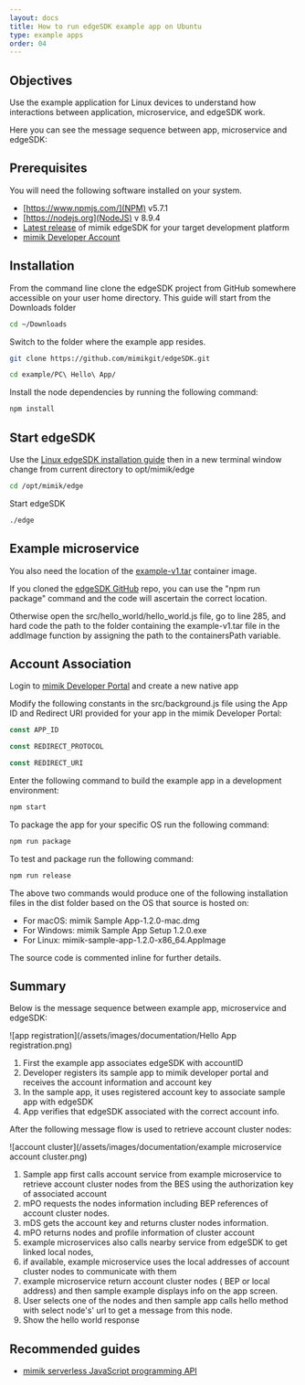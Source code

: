 ```yaml
---
layout: docs
title: How to run edgeSDK example app on Ubuntu
type: example apps
order: 04
---
```


## Objectives

Use the example application for Linux devices to understand how interactions between application, microservice, and edgeSDK work.

Here you can see the message sequence between app, microservice and edgeSDK:

## Prerequisites

You will need the following software installed on your system.

- [https://www.npmjs.com/](NPM) v5.7.1
- [https://nodejs.org](NodeJS) v 8.9.4
- [Latest release](https://github.com/mimikgit/edgeSDK/releases/latest) of mimik edgeSDK for your target development platform
- [mimik Developer Account](https://developers.mimik360.com/dev/)

## Installation

From the command line clone the edgeSDK project from GitHub somewhere accessible on your user home directory. This guide will start from the Downloads folder

```bash
cd ~/Downloads
```

Switch to the folder where the example app resides.

```bash
git clone https://github.com/mimikgit/edgeSDK.git
```

```bash
cd example/PC\ Hello\ App/
```

Install the node dependencies by running the following command:

```bash
npm install
```
## Start edgeSDK

Use the [Linux edgeSDK installation guide](/docs/1.2.0/installation/linux-ubuntu.html) then in a new terminal window change from current directory to opt/mimik/edge


```bash
cd /opt/mimik/edge
```

Start edgeSDK

```bash
./edge
```

## Example microservice

You also need the location of the [example-v1.tar](/docs/1.2.0/microservices/how-to-deploy-example-microservice.html) container image.

If you cloned the [edgeSDK GitHub](https://github.com/mimikgit/edgeSDK) repo, you can use the "npm run package" command and the code will ascertain the correct location.

Otherwise open the src/hello_world/hello_world.js file, go to line 285, and hard code the path to the folder containing the example-v1.tar file in the addImage function by assigning the path to the containersPath variable.

## Account Association

Login to [mimik Developer Portal](https://developers.mimik360.com/dev) and create a new native app

Modify the following constants in the src/background.js file using the App ID and Redirect URI provided for your app in the mimik Developer Portal:

```javascript
const APP_ID

const REDIRECT_PROTOCOL

const REDIRECT_URI
```

Enter the following command to build the example app in a development environment:


```bash
npm start
```

To package the app for your specific OS run the following command:

```bash
npm run package
```
To test and package run the following command:

```bash
npm run release
```

The above two commands would produce one of the following installation files in the dist folder based on the OS that source is hosted on:

- For macOS: mimik Sample App-1.2.0-mac.dmg
- For Windows: mimik Sample App Setup 1.2.0.exe
- For Linux: mimik-sample-app-1.2.0-x86_64.AppImage

The source code is commented inline for further details.

## Summary

Below is the message sequence between example app, microservice and edgeSDK:

![app registration](/assets/images/documentation/Hello App registration.png)

1. First the example app associates edgeSDK with accountID
1. Developer registers its sample app to mimik developer portal and receives the account information and account key
1. In the sample app, it uses registered account key to associate sample app with edgeSDK 
1. App verifies that edgeSDK associated with the correct account info.

After  the following message flow is used to retrieve account cluster nodes:

![account cluster](/assets/images/documentation/example microservice account cluster.png)

1. Sample app first calls account service from example microservice to retrieve account cluster nodes from the BES using the authorization key of associated account
1. mPO requests the nodes information  including BEP references of account cluster nodes.
1. mDS gets the account key and returns cluster nodes information.
1. mPO returns nodes and profile information of cluster account
1. example microservices also calls nearby service from edgeSDK to get linked local nodes,
1. if available, example microservice uses the local addresses of account cluster nodes to communicate with them
1. example microservice return account cluster nodes ( BEP or local address)  and then sample example displays info on the app screen.
1. User selects one of the nodes and then sample app calls hello method with select node's' url to get a message from this node.
1. Show the hello world response


## Recommended guides

- [mimik serverless JavaScript programming API](/docs/1.2.0/resources/how-to-use-mimik-serverless-javascript-programming-api.html)